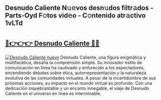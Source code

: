 ## Desnudo Caliente N𝚞𝚎vos desn𝚞dos filtr𝚊dos - Parts-Oyd F𝚘tos vid𝚎o - C𝚘ntenido atr𝚊ctivo 1vLTd

# <h2><a href="http://mb3gib0.tromn.icu/?c=Desnudo+Caliente">🔗👉👉👉 Desnudo Caliente 🔗🔗</a></h2>

[![Desnudo Caliente nuevo](https://i.imgur.com/pEAQMta.gif)](http://mb3gib0.tromn.icu/?c=Desnudo+Caliente)
Desnudo Caliente, una figura enigmática y multifacética, desafía la comprensión simple. Su innovador estilo de comunicación en línea ha cautivado y enfurecido a los espectadores, encendiendo debates sobre ética, autorrepresentación y la naturaleza evolutiva de las comunidades virtuales. A pesar de la incertidumbre de sus próximas acciones, su impacto en el mundo virtual es profundo. Con una dedicación inquebrantable y un encanto innegable, el viaje de Desnudo Caliente en el universo en línea es interminable.

